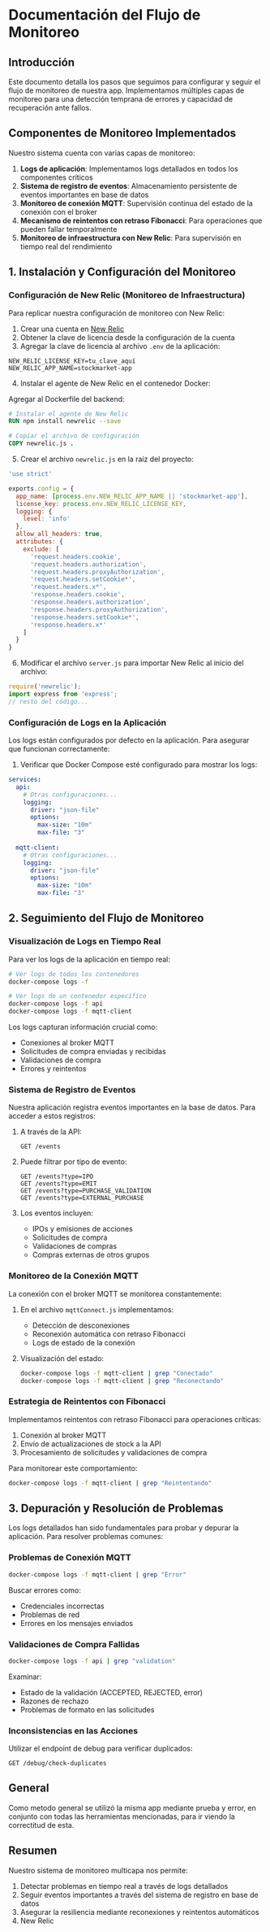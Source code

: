 # Documentación del Flujo de Monitoreo

## Introducción

Este documento detalla los pasos que seguimos para configurar y seguir el flujo de monitoreo de nuestra app. Implementamos múltiples capas de monitoreo para una detección temprana de errores y capacidad de recuperación ante fallos.

## Componentes de Monitoreo Implementados

Nuestro sistema cuenta con varias capas de monitoreo:

1. **Logs de aplicación**: Implementamos logs detallados en todos los componentes críticos
2. **Sistema de registro de eventos**: Almacenamiento persistente de eventos importantes en base de datos
3. **Monitoreo de conexión MQTT**: Supervisión continua del estado de la conexión con el broker
4. **Mecanismo de reintentos con retraso Fibonacci**: Para operaciones que pueden fallar temporalmente
5. **Monitoreo de infraestructura con New Relic**: Para supervisión en tiempo real del rendimiento

## 1. Instalación y Configuración del Monitoreo

### Configuración de New Relic (Monitoreo de Infraestructura)

Para replicar nuestra configuración de monitoreo con New Relic:

1. Crear una cuenta en [New Relic](https://newrelic.com/)
2. Obtener la clave de licencia desde la configuración de la cuenta
3. Agregar la clave de licencia al archivo `.env` de la aplicación:

```
NEW_RELIC_LICENSE_KEY=tu_clave_aquí
NEW_RELIC_APP_NAME=stockmarket-app
```

4. Instalar el agente de New Relic en el contenedor Docker:

Agregar al Dockerfile del backend:

```dockerfile
# Instalar el agente de New Relic
RUN npm install newrelic --save

# Copiar el archivo de configuración
COPY newrelic.js .
```

5. Crear el archivo `newrelic.js` en la raíz del proyecto:

```javascript
'use strict'

exports.config = {
  app_name: [process.env.NEW_RELIC_APP_NAME || 'stockmarket-app'],
  license_key: process.env.NEW_RELIC_LICENSE_KEY,
  logging: {
    level: 'info'
  },
  allow_all_headers: true,
  attributes: {
    exclude: [
      'request.headers.cookie',
      'request.headers.authorization',
      'request.headers.proxyAuthorization',
      'request.headers.setCookie*',
      'request.headers.x*',
      'response.headers.cookie',
      'response.headers.authorization',
      'response.headers.proxyAuthorization',
      'response.headers.setCookie*',
      'response.headers.x*'
    ]
  }
}
```

6. Modificar el archivo `server.js` para importar New Relic al inicio del archivo:

```javascript
require('newrelic');
import express from 'express';
// resto del código...
```

### Configuración de Logs en la Aplicación

Los logs están configurados por defecto en la aplicación. Para asegurar que funcionan correctamente:

1. Verificar que Docker Compose esté configurado para mostrar los logs:

```yaml
services:
  api:
    # Otras configuraciones...
    logging:
      driver: "json-file"
      options:
        max-size: "10m"
        max-file: "3"
  
  mqtt-client:
    # Otras configuraciones...
    logging:
      driver: "json-file"
      options:
        max-size: "10m"
        max-file: "3"
```

## 2. Seguimiento del Flujo de Monitoreo

### Visualización de Logs en Tiempo Real

Para ver los logs de la aplicación en tiempo real:

```bash
# Ver logs de todos los contenedores
docker-compose logs -f

# Ver logs de un contenedor específico
docker-compose logs -f api
docker-compose logs -f mqtt-client
```

Los logs capturan información crucial como:
- Conexiones al broker MQTT
- Solicitudes de compra enviadas y recibidas
- Validaciones de compra
- Errores y reintentos

### Sistema de Registro de Eventos

Nuestra aplicación registra eventos importantes en la base de datos. Para acceder a estos registros:

1. A través de la API:
   ```
   GET /events
   ```

2. Puede filtrar por tipo de evento:
   ```
   GET /events?type=IPO
   GET /events?type=EMIT
   GET /events?type=PURCHASE_VALIDATION
   GET /events?type=EXTERNAL_PURCHASE
   ```

3. Los eventos incluyen:
   - IPOs y emisiones de acciones
   - Solicitudes de compra
   - Validaciones de compras
   - Compras externas de otros grupos

### Monitoreo de la Conexión MQTT

La conexión con el broker MQTT se monitorea constantemente:

1. En el archivo `mqttConnect.js` implementamos:
   - Detección de desconexiones
   - Reconexión automática con retraso Fibonacci
   - Logs de estado de la conexión

2. Visualización del estado:
   ```bash
   docker-compose logs -f mqtt-client | grep "Conectado"
   docker-compose logs -f mqtt-client | grep "Reconectando"
   ```

### Estrategia de Reintentos con Fibonacci

Implementamos reintentos con retraso Fibonacci para operaciones críticas:

1. Conexión al broker MQTT
2. Envío de actualizaciones de stock a la API
3. Procesamiento de solicitudes y validaciones de compra

Para monitorear este comportamiento:
```bash
docker-compose logs -f mqtt-client | grep "Reintentando"
```

## 3. Depuración y Resolución de Problemas

Los logs detallados han sido fundamentales para probar y depurar la aplicación. Para resolver problemas comunes:

### Problemas de Conexión MQTT

```bash
docker-compose logs -f mqtt-client | grep "Error"
```

Buscar errores como:
- Credenciales incorrectas
- Problemas de red
- Errores en los mensajes enviados

### Validaciones de Compra Fallidas

```bash
docker-compose logs -f api | grep "validation"
```

Examinar:
- Estado de la validación (ACCEPTED, REJECTED, error)
- Razones de rechazo
- Problemas de formato en las solicitudes

### Inconsistencias en las Acciones

Utilizar el endpoint de debug para verificar duplicados:
```
GET /debug/check-duplicates
```

## General

Como metodo general se utilizó la misma app mediante prueba y error, en conjunto con todas las herramientas mencionadas, para ir viendo la correctitud de esta.

## Resumen

Nuestro sistema de monitoreo multicapa nos permite:
1. Detectar problemas en tiempo real a través de logs detallados
2. Seguir eventos importantes a través del sistema de registro en base de datos
3. Asegurar la resiliencia mediante reconexiones y reintentos automáticos
4. New Relic